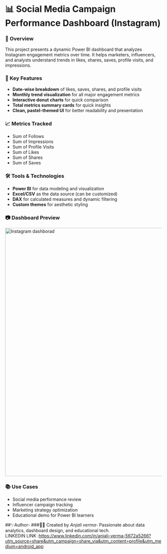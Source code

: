 # 📊 Social Media Campaign Performance Dashboard (Instagram)
### 🚀 Overview
This project presents a dynamic Power BI dashboard that analyzes Instagram engagement metrics over time. It helps marketers, influencers, and analysts understand trends in likes, shares, saves, profile visits, and impressions.

### 🎯 Key Features
- **Date-wise breakdown** of likes, saves, shares, and profile visits  
- **Monthly trend visualization** for all major engagement metrics  
- **Interactive donut charts** for quick comparison  
- **Total metrics summary cards** for quick insights  
- **Clean, pastel-themed UI** for better readability and presentation

### 📈 Metrics Tracked
- Sum of Follows  
- Sum of Impressions  
- Sum of Profile Visits  
- Sum of Likes  
- Sum of Shares  
- Sum of Saves  

### 🛠️ Tools & Technologies
- **Power BI** for data modeling and visualization  
- **Excel/CSV** as the data source (can be customized)  
- **DAX** for calculated measures and dynamic filtering  
- **Custom themes** for aesthetic styling

### 📷 Dashboard Preview
<img width="1421" height="797" alt="Instagram dashborad" src="https://github.com/user-attachments/assets/bbfc29bc-995d-40dc-ad50-06444d6fec72" />

### 📚 Use Cases
- Social media performance review  
- Influencer campaign tracking  
- Marketing strategy optimization  
- Educational demo for Power BI learners

##✨Author-
###👩‍💻 Created by
 *Anjali verma*- Passionate about data analytics, dashboard design, and educational tech.  
LINKEDIN LINK :https://www.linkedin.com/in/anjali-verma-5672a5266?utm_source=share&utm_campaign=share_via&utm_content=profile&utm_medium=android_app

